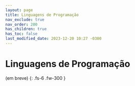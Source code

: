 ```yaml
---
layout: page
title: Linguagens de Programação
nav_exclude: true
nav_order: 200
has_children: true
has_toc: false
last_modified_date: 2023-12-20 10:27 -0300
---
```


# Linguagens de Programação

(em breve)
{: .fs-6 .fw-300 }
